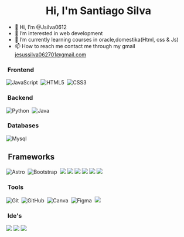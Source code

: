 
<h1 align="center">Hi, I'm Santiago Silva</h1>



- 👋 Hi, I’m @Jsilva0612
- 👀 I’m interested in web development 
- 🌱 I’m currently learning courses in oracle,domestika(Html, css & Js)
- 📫 How to reach me contact me through my gmail jesussilva062701@gmail.com




### &nbsp;Frontend 
![JavaScript](https://img.shields.io/badge/javascript-%23323330.svg?style=for-the-badge&logo=javascript&logoColor=%23F7DF1E)&nbsp;
![HTML5](https://img.shields.io/badge/html5-%23E34F26.svg?style=for-the-badge&logo=html5&logoColor=white)&nbsp;
![CSS3](https://img.shields.io/badge/css3-%231572B6.svg?style=for-the-badge&logo=css3&logoColor=white)&nbsp;

### &nbsp;Backend
![Python](https://img.shields.io/badge/python-3670A0?style=for-the-badge&logo=python&logoColor=ffdd54)&nbsp;
![Java](https://img.shields.io/badge/java-%23ED8B00.svg?style=for-the-badge&logo=java&logoColor=white)&nbsp;



### &nbsp;Databases
![Mysql](	https://img.shields.io/badge/MySQL-005C84?style=for-the-badge&logo=mysql&logoColor=white)&nbsp;




## &nbsp;Frameworks
![Astro](https://img.shields.io/badge/Astro-0C1222?style=for-the-badge&logo=astro&logoColor=FDFDFE)&nbsp;
![Bootstrap](https://img.shields.io/badge/bootstrap-%23563D7C.svg?style=for-the-badge&logo=bootstrap&logoColor=white)&nbsp;
<img src="	https://img.shields.io/badge/Material%20UI-007FFF?style=for-the-badge&logo=mui&logoColor=white" />
<img src= "https://img.shields.io/badge/Node%20js-339933?style=for-the-badge&logo=nodedotjs&logoColor=white" />
<img src= "	https://img.shields.io/badge/npm-CB3837?style=for-the-badge&logo=npm&logoColor=white" />
<img src= "https://img.shields.io/badge/React-20232A?style=for-the-badge&logo=react&logoColor=61DA" />
<img src= "	https://img.shields.io/badge/React_Router-CA4245?style=for-the-badge&logo=react-router&logoColor=white" />
<img src= "	https://img.shields.io/badge/Vite-B73BFE?style=for-the-badge&logo=vite&logoColor=FFD62E" />


### &nbsp;Tools 
![Git](https://img.shields.io/badge/git-%23F05033.svg?style=for-the-badge&logo=git&logoColor=white)&nbsp;
![GitHub](https://img.shields.io/badge/github-%23121011.svg?style=for-the-badge&logo=github&logoColor=white)&nbsp;
![Canva](https://img.shields.io/badge/Canva-%2300C4CC.svg?style=for-the-badge&logo=Canva&logoColor=white)&nbsp;
![Figma](https://img.shields.io/badge/Figma-F24E1E?style=for-the-badge&logo=figma&logoColor=white)&nbsp;
<img src="https://img.shields.io/badge/PowerBI-F2C811?style=for-the-badge&logo=Power%20BI&logoColor=white" />


### &nbsp;Ide's
<img src="https://img.shields.io/badge/apache%20netbeans-1B6AC6?style=for-the-badge&logo=apache%20netbeans%20IDE&logoColor=white" />
<img src="https://img.shields.io/badge/Colab-F9AB00?style=for-the-badge&logo=googlecolab&color=525252" />
<img src="https://img.shields.io/badge/Visual_Studio_Code-0078D4?style=for-the-badge&logo=visual%20studio%20code&logoColor=white" />



<div align="center">
  <a href="https://github.com/Jsilva0612">
</div>
